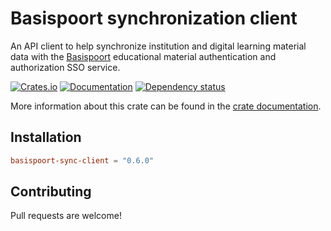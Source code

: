 # Basispoort synchronization client
An API client to help synchronize institution and digital learning material data with the [Basispoort](https://info.basispoort.nl/) educational material authentication and authorization SSO service.

[![Crates.io](https://img.shields.io/crates/v/basispoort-sync-client)](https://crates.io/crates/basispoort-sync-client)
[![Documentation](https://docs.rs/basispoort-sync-client/badge.svg)][docs]
[![Dependency status](https://deps.rs/repo/github/LeoniePhiline/basispoort-sync-client/status.svg)](https://deps.rs/repo/github/LeoniePhiline/basispoort-sync-client)

More information about this crate can be found in the [crate documentation][docs].

## Installation

```toml
basispoort-sync-client = "0.6.0"
```

## Contributing

Pull requests are welcome!

[docs]: https://docs.rs/basispoort-sync-client